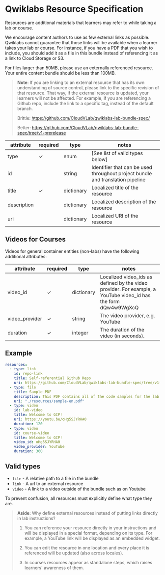 # Qwiklabs Resource Specification

Resources are additional materials that learners may refer to while taking a lab
or course.

We encourage content authors to use as few external links as possible. Qwiklabs
cannot guarantee that those links will be available when a learner takes your
lab or course. For instance, if you have a PDF that you wish to include, you
should add it as a file in this bundle instead of referencing it as a link to
Cloud Storage or S3.

For files larger than 50MB, please use an externally referenced resource. Your
entire content bundle should be less than 100MB.

> **Note**: If you are linking to an external resource that has its own
> understanding of source control, please link to the specific revision of that
> resource. That way, if the external resource is updated, your learners will
> not be affected. For example, if you are referencing a Github repo, include
> the link to a specific tag, instead of the default branch.
>
> Brittle: <https://github.com/CloudVLab/qwiklabs-lab-bundle-spec/>
>
> Better:
> <https://github.com/CloudVLab/qwiklabs-lab-bundle-spec/tree/v1-prerelease>

attribute   | required | type       | notes
----------- | -------- | ---------- | -----
type        | ✓        | enum       | [See list of valid types below]
id          |          | string     | Identifier that can be used throughout project bundle and translation pipeline
title       | ✓        | dictionary | Localized title of the resource
description |          | dictionary | Localized description of the resource
uri         |          | dictionary | Localized URI of the resource

## Videos for Courses

Videos for general container entities (non-labs) have the following additional
attributes:

attribute      | required | type       | notes
-------------- | -------- | ---------- | -----
video_id       | ✓        | dictionary | Localized video_ids as defined by the video provider. For example, a YouTube video_id has the form dQw4w9WgXcQ
video_provider | ✓        | string     | The video provider, e.g. YouTube
duration       | ✓        | integer    | The duration of the video (in seconds).

## Example

```yaml
resources:
  - type: link
    id: repo-link
    title: Self-referential Github Repo
    uri: https://github.com/CloudVLab/qwiklabs-lab-bundle-spec/tree/v1-prerelease
  - type: file
    title: Sample PDF
    description: This PDF contains all of the code samples for the lab.
    uri: "./resources/sample-en.pdf"
  - type: video
    id: lab-video
    title: Welcome to GCP!
    uri: https://youtu.be/oHg5SJYRHA0
    duration: 120
  - type: video
    id: course-video
    title: Welcome to GCP!
    video_id: oHg5SJYRHA0
    video_provider: YouTube
    duration: 360
```

## Valid types

*   `file` - A relative path to a file in the bundle
*   `link` - A url to an external resource
*   `video` - A link to a video outside of the bundle such as on Youtube

To prevent confusion, all resources must explicitly define what type they are.

> **Aside:** Why define external resources instead of putting links directly in
> lab instructions?
>
> 1.  You can reference your resource directly in your instructions and will be
>     displayed in a special format, depending on its type. For example, a
>     YouTube link will be displayed as an embedded widget.
>
> 2.  You can edit the resource in one location and every place it is referenced
>     will be updated (also across locales).
>
> 3.  In courses resources appear as standalone steps, which raises learners'
>     awareness of them.
